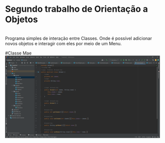 # Segundo trabalho de Orientação a Objetos
<br>
Programa simples de interação entre Classes. Onde é possível adicionar novos objetos e interagir com eles por meio de um Menu.

#Classe Mae
<br>
<img src = https://raw.githubusercontent.com/raquel-cmps/Trabalho2-OOP/main/Imagens/ClasseMae.png>


